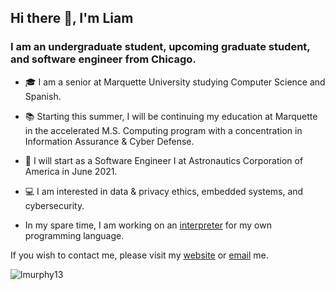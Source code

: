 ## Hi there 👋, I'm Liam

### I am an undergraduate student, upcoming graduate student, and software engineer from Chicago.

- 🎓 I am a senior at Marquette University studying Computer Science and Spanish. 

- 📚 Starting this summer, I will be continuing my education at Marquette in the accelerated M.S. Computing program with a concentration in Information Assurance & Cyber Defense. 

- 💼 I will start as a Software Engineer I at Astronautics Corporation of America in June 2021.

- 💻 I am interested in data & privacy ethics, embedded systems, and cybersecurity.

- In my spare time, I am working on an <a href="https://www.github.com/lmurphy13/L-Interpreter">interpreter</a> for my own programming language.

If you wish to contact me, please visit my <a href="https://www.liammurphy.me">website</a> or [email](mailto:liam.murphy@marquette.edu) me.


<p align="left"> <img src="https://komarev.com/ghpvc/?username=lmurphy13" alt="lmurphy13" /> </p>
